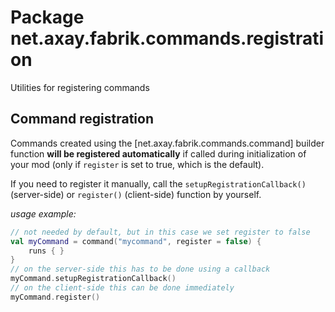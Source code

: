 # Package net.axay.fabrik.commands.registration

Utilities for registering commands

## Command registration

Commands created using the [net.axay.fabrik.commands.command] builder function **will be registered automatically** if called during initialization of your
mod (only if `register` is set to true, which is the default).

If you need to register it manually, call the `setupRegistrationCallback()` (server-side) or `register()` (client-side)
function by yourself.

*usage example:*

```kt
// not needed by default, but in this case we set register to false
val myCommand = command("mycommand", register = false) {
    runs { }
}
// on the server-side this has to be done using a callback
myCommand.setupRegistrationCallback()
// on the client-side this can be done immediately
myCommand.register()
```
